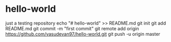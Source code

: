 # hello-world
just a testing repository
echo "# hello-world" >> README.md
git init
git add README.md
git commit -m "first commit"
git remote add origin https://github.com/vasudevan97/hello-world.git
git push -u origin master
